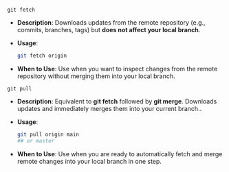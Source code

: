  `git fetch`

- **Description**: Downloads updates from the remote repository (e.g., commits, branches, tags) but **does not affect your local branch**.
- **Usage**:  
  ```bash
  git fetch origin
  ```

- **When to Use**: Use when you want to inspect changes from the remote repository without merging them into your local branch.

`git pull`

- **Description**: Equivalent to **git fetch** followed by **git merge**. Downloads updates and immediately merges them into your current branch..
- **Usage**:  
  ```bash
  git pull origin main
  ## or master
  ```

- **When to Use**: Use when you are ready to automatically fetch and merge remote changes into your local branch in one step.